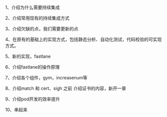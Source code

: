 1、介绍为什么需要持续集成



2、介绍常用现有的持续集成方式



3、介绍欠缺的点，我们需要更新的点



4、在原有的基础上的实现方式，包括静态分析、自动化测试，代码校验的可实现方式。



5、新的实现，fastlane



6、介绍fastlane的操作原理



7、介绍各个组件，gym，increasenum等



8、介绍match 和 cert、sigh 之前 介绍证书的内容，新开一章



9、介绍pod开发的效率提升



10、串起来
